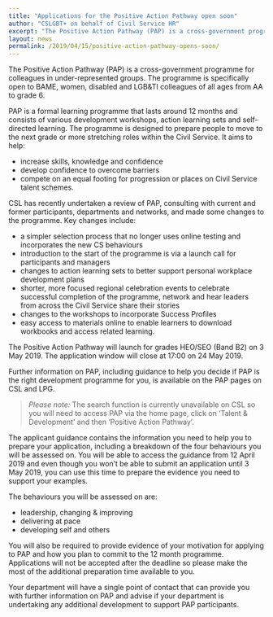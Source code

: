 ```yaml
---
title: "Applications for the Positive Action Pathway open soon"
author: "CSLGBT+ on behalf of Civil Service HR"
excerpt: "The Positive Action Pathway (PAP) is a cross-government programme for colleagues in under-represented groups. The programme is specifically open to LGBT+, BAME, women, and disabled colleagues of all ages from AA to grade 6."
layout: news
permalink: /2019/04/15/positive-action-pathway-opens-soon/
---
```


The Positive Action Pathway (PAP) is a cross-government programme for colleagues in under-represented groups. The programme is specifically open to BAME, women, disabled and LGB&TI colleagues of all ages from AA to grade 6.
 
PAP is a formal learning programme that lasts around 12 months and consists of various development workshops, action learning sets and self-directed learning. The programme is designed to prepare people to move to the next grade or more stretching roles within the Civil Service.  It aims to help:

- increase skills, knowledge and confidence
- develop confidence to overcome barriers
- compete on an equal footing for progression or places on Civil Service talent schemes.
 
CSL has recently undertaken a review of PAP, consulting with current and former participants, departments and networks, and made some changes to the programme. Key changes include:
 
- a simpler selection process that no longer uses online testing and incorporates the new CS behaviours 
- introduction to the start of the programme is via a launch call for participants and managers
- changes to action learning sets to better support personal workplace development plans
- shorter, more focused regional celebration events to celebrate successful completion of the programme, network and hear leaders from across the Civil Service share their stories  
- changes to the workshops to incorporate Success Profiles
- easy access to materials online to enable learners to download workbooks and access related learning.
 
The Positive Action Pathway will launch for grades HEO/SEO (Band B2) on 3 May 2019. The application window will close at 17:00 on 24 May 2019.

Further information on PAP, including guidance to help you decide if PAP is the right development programme for you, is available on the PAP pages on CSL and LPG. 

> *Please note:* The search function is currently unavailable on CSL so you will need to access PAP via the home page, click on ‘Talent & Development’ and then ‘Positive Action Pathway’.

The applicant guidance contains the information you need to help you to prepare your application, including a breakdown of the four behaviours you will be assessed on. You will be able to access the guidance from 12 April 2019 and even though you won’t be able to submit an application until 3 May 2019, you can use this time to prepare the evidence you need to support your examples. 

The behaviours you will be assessed on are: 

- leadership, changing & improving
- delivering at pace
- developing self and others 

You will also be required to provide evidence of your motivation for applying to PAP and how you plan to commit to the 12 month programme. Applications will not be accepted after the deadline so please make the most of the additional preparation time available to you.

Your department will have a single point of contact that can provide you with further information on PAP and advise if your department is undertaking any additional development to support PAP participants.